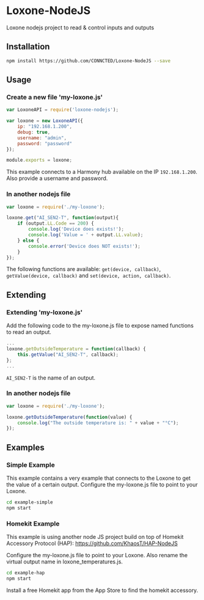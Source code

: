 # Loxone-NodeJS
Loxone nodejs project to read &amp; control inputs and outputs

## Installation
```bash
npm install https://github.com/CONNCTED/Loxone-NodeJS --save
```

## Usage
### Create a new file 'my-loxone.js'
```javascript
var LoxoneAPI = require('loxone-nodejs');

var loxone = new LoxoneAPI({
    ip: "192.168.1.200",
    debug: true,
    username: "admin",
    password: "password"
});

module.exports = loxone;
```

This example connects to a Harmony hub available on the IP `192.168.1.200`. 
Also provide a username and password.

### In another nodejs file
```javascript
var loxone = require('./my-loxone');

loxone.get("AI_SEN2-T", function(output){
    if (output.LL.Code == 200) {
        console.log('Device does exists!');
        console.log('Value = ' + output.LL.value);
    } else {
        console.error('Device does NOT exists!');
    }
});
```

The following functions are available: `get(device, callback)`, `getValue(device, callback)` and `set(device, action, callback)`. 

## Extending
### Extending 'my-loxone.js'
Add the following code to the my-loxone.js file to expose named functions to read an output.
```javascript
...
loxone.getOutsideTemperature = function(callback) {
    this.getValue("AI_SEN2-T", callback);
};
...
```

`AI_SEN2-T` is the name of an output.

### In another nodejs file
```javascript
var loxone = require('./my-loxone');

loxone.getOutsideTemperature(function(value) {
    console.log("The outside temperature is: " + value + "°C");
});
```

## Examples
### Simple Example
This example contains a very example that connects to the Loxone to get the value of a certain output.
Configure the my-loxone.js file to point to your Loxone.

```bash
cd example-simple
npm start
```

### Homekit Example
This example is using another node JS project build on top of Homekit Accessory Protocol (HAP):
https://github.com/KhaosT/HAP-NodeJS

Configure the my-loxone.js file to point to your Loxone.
Also rename the virtual output name in loxone_temperatures.js.

```bash
cd example-hap
npm start
```

Install a free Homekit app from the App Store to find the homekit accessory.